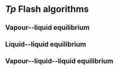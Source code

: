 # _Tp_ Flash algorithms

## Vapour--liquid equilibrium

## Liquid--liquid equilibrium

## Vapour--liquid--liquid equilibrium
